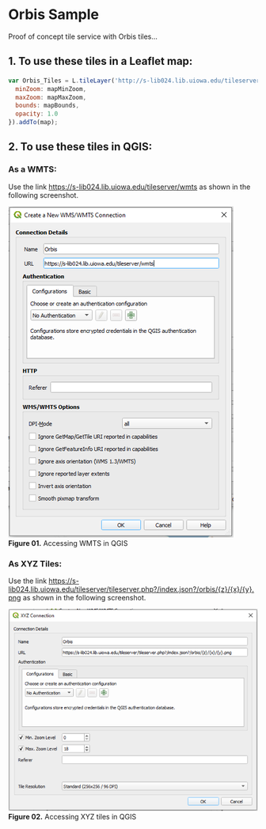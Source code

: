 # Orbis Sample
Proof of concept tile service with Orbis tiles...

## 1. To use these tiles in a Leaflet map:

```javascript
var Orbis_Tiles = L.tileLayer('http://s-lib024.lib.uiowa.edu/tileserver/tileserver.php?/index.json?/orbis/{z}/{x}/{y}.png', {
  minZoom: mapMinZoom,
  maxZoom: mapMaxZoom,
  bounds: mapBounds,
  opacity: 1.0
}).addTo(map);
```

## 2. To use these tiles in QGIS:

### As a WMTS:

Use the link https://s-lib024.lib.uiowa.edu/tileserver/wmts as shown in the following screenshot.

![QGIS_WMTS](png/QGIS_WMTS.PNG)  
**Figure 01.** Accessing WMTS in QGIS

### As XYZ Tiles:

Use the link https://s-lib024.lib.uiowa.edu/tileserver/tileserver.php?/index.json?/orbis/{z}/{x}/{y}.png as shown in the following screenshot.

![QGIS_XYZ](png/QGIS_XYZ.PNG)  
**Figure 02.** Accessing XYZ tiles in QGIS
